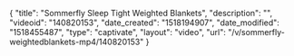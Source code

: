 {
    "title": "Sommerfly Sleep Tight Weighted Blankets",
    "description": "",
    "videoid": "140820153",
    "date_created": "1518194907",
    "date_modified": "1518455487",
    "type": "captivate",
    "layout": "video",
    "url": "\/v\/sommerfly-weightedblankets-mp4\/140820153"
}